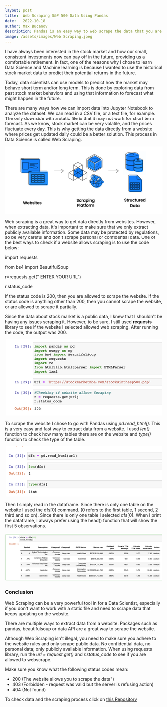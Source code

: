 ```yaml
---
layout: post
title:  Web Scraping S&P 500 Data Using Pandas
date:   2022-10-18
author: Max Bucanov
description: Pandas is an easy way to web scrape the data that you are interested in from a website and then use that data to perform Explaratory Data Analysis. This is how I used this package to get data about 500 US companies from a website.
image: /assets/images/Web Scraping.jpeg
---
```



I have always been interested in the stock market and how our small, consistent investments now can pay off in the future, providing us a comfortable retirement. In fact, one of the reasons why I chose to learn Data Science and Machine learning is because I wanted to use the historical stock market data to predict their potential returns in the future.

Today, data scientists can use models to predict how the market may behave short term and/or long term. This is done by exploring data from past stock market behaviors and using that information to forecast what might happen in the future.

There are many ways how we can import data into Jupyter Notebook to analyze the dataset. We can read in a CSV file, or a text file, for example. The only downside with a static file is that it may not work for short term forecast. As we know, stock market can be very volatile, and the prices fluctuate every day. This is why getting the data directly from a website where prices get updated daily could be a better solution. This process in Data Science is called Web Scraping.

<p align="center" >
   <img src= "https://raw.githubusercontent.com/maxbucanov/stat386-projects/main/assets/images/what_is_web_scraping.png" alt="" style="width:600px;"/>
</p>

Web scraping is a great way to get data directly from websites. However, when extracting data, it's important to make sure that we only extract publicly available information. Some data may be protected by regulations, so be very careful and don't scrape personal or confidential data. One of the best ways to check if a website allows scraping is to use the code below:


   <p align="left" >
   import requests 
   </p>
   <p align="left" >
   from bs4 import BeautifulSoup
   </p>
   <p align="left" >
   r=requests.get(" ENTER YOUR URL")
   </p>
   <p align="left" >
   r.status_code 
   </p>
   

   
   If the status code is 200, then you are allowed to scrape the website. If the status code is anything other than 200, then you cannot scrape the website, or are allowed to scrape it partially.
   
   Since the data about stock market is a public data, I knew that I shouldn't be having any issues scraping it. However, to be sure, I still used **requests** library to see if the website I selected allowed web scraping. After running the code, the output was 200.
   
   
<p align="center" >
   <img src= "https://raw.githubusercontent.com/maxbucanov/stat386-projects/main/assets/images/Libraries.png" alt="" style="width:500px;"/>
</p>

To scrape the website I chose to go with Pandas using _pd.read_html()_. This is a very easy and fast way to extract data from a website.
I used _len()_ function to check how many tables there are on the website and _type()_ function to check the type of the table.

<p align="center" >
   <img src= "https://raw.githubusercontent.com/maxbucanov/stat386-projects/main/assets/images/Data_type.png" alt="" style="width:500px;"/>
</p>

Then I simply read in the dataframe. Since there is only one table on the website I used the dfs[0] command. (0 refers to the first table, 1 second, 2 third and so on). Since there is only one table I selected dfs[0]. When I print the dataframe, I always prefer using the head() function that will show the first 5 observations.

<p align="center" >
   <img src= "https://raw.githubusercontent.com/maxbucanov/stat386-projects/main/assets/images/DataFrame.png" alt="" style="width:500px;"/>
</p>

### Conclusion
Web Scraping can be a very powerful tool in for a Data Scientist, especially if you don't want to work with a static file and need to scrape data that keeps updating on the website.

There are multiple ways to extract data from a website. Packages such as pandas, beautifulsoup or data API are a great way to scrape the website.

Although Web Scraping isn't illegal, you need to make sure you adhere to the website rules and only scrape public data. No confidential data, no personal data; only publicly available information. When using requests library, run the _url = request.get()_ and _r.status_code_ to see if you are allowed to webscrape.

Make sure you know what the following status codes mean:

- 200 (The website allows you to scrape the data")
- 403 (Forbidden - request was valid but the server is refusing
action)
- 404 (Not found)


To check data and the scraping process click on [this Repository](https://github.com/maxbucanov/Web-Scraping-Blog)



